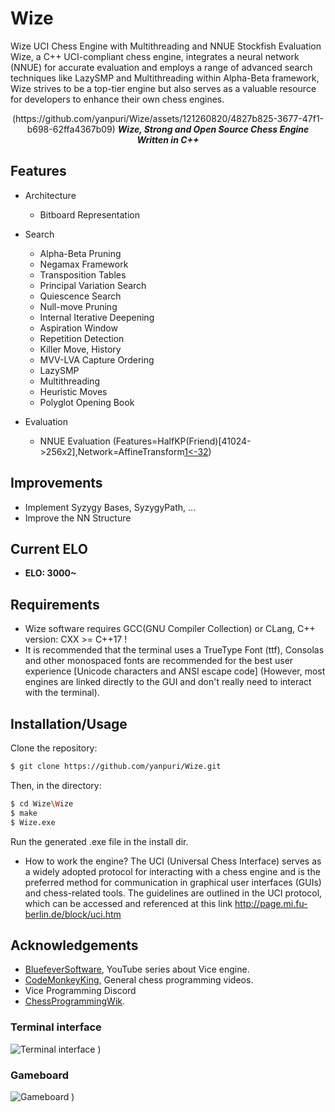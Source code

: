# Wize
Wize UCI Chess Engine with Multithreading and NNUE Stockfish Evaluation
Wize, a C++ UCI-compliant chess engine, integrates a neural network (NNUE) for accurate evaluation and employs a range of advanced search techniques like LazySMP and Multithreading within Alpha-Beta framework, Wize strives to be a top-tier engine but also serves as a valuable resource for developers to enhance their own chess engines.


<p align="center">
(https://github.com/yanpuri/Wize/assets/121260820/4827b825-3677-47f1-b698-62ffa4367b09)
<em><strong>Wize, Strong and Open Source Chess Engine Written in C++</strong></em>
</p>

## Features
* Architecture
  * Bitboard Representation

* Search 
  * Alpha-Beta Pruning
  * Negamax Framework
  * Transposition Tables
  * Principal Variation Search
  * Quiescence Search
  * Null-move Pruning
  * Internal Iterative Deepening
  * Aspiration Window
  * Repetition Detection
  * Killer Move, History
  * MVV-LVA Capture Ordering
  * LazySMP
  * Multithreading
  * Heuristic Moves
  * Polyglot Opening Book
  
* Evaluation
  * NNUE Evaluation (Features=HalfKP(Friend)[41024->256x2],Network=AffineTransform[1<-32](ClippedReLU[32](AffineTransform[32<-32](ClippedReLU[32](AffineTransform[32<-512](InputSlice[512(0:512)]))))))

## Improvements
  * Implement Syzygy Bases, SyzygyPath, ...
  * Improve the NN Structure
## Current ELO
  * **ELO: 3000~** 

 ## Requirements
 * Wize software requires GCC(GNU Compiler Collection) or CLang, C++ version: CXX >= C++17 !
 * It is recommended that the terminal uses a TrueType Font (ttf), Consolas and other monospaced fonts are recommended for the best user experience [Unicode characters and ANSI escape code] (However, most engines are 
   linked directly to the GUI and don't really need to interact with the terminal).
 
 ## Installation/Usage
 Clone the repository:

```bash
$ git clone https://github.com/yanpuri/Wize.git
```
Then, in the directory:
```bash
$ cd Wize\Wize
$ make
$ Wize.exe
```
Run the generated .exe file in the install dir.
 
* How to work the engine?
The UCI (Universal Chess Interface) serves as a widely adopted protocol for interacting with a chess engine and is the preferred method for communication in graphical user interfaces (GUIs) and chess-related tools. The guidelines are outlined in the UCI protocol, which can be accessed and referenced at this link http://page.mi.fu-berlin.de/block/uci.htm


## Acknowledgements
* [BluefeverSoftware](https://www.youtube.com/@BlueFeverSoft), YouTube series about Vice engine.
* [CodeMonkeyKing](https://www.youtube.com/@chessprogramming591), General chess programming videos.
* Vice Programming Discord
* [ChessProgrammingWik](https://www.chessprogramming.org/Main_Page).

### Terminal interface
![Terminal interface](https://github.com/yanpuri/Wize/assets/121260820/d01f0f5c-561e-4014-b1aa-fe122a7e0abe)
)

### Gameboard
![Gameboard](https://github.com/yanpuri/Wize/assets/121260820/0f71bdf5-ff01-4370-a158-a5095b6bb38d)
)




